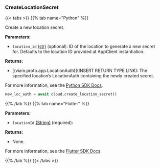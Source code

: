 ### CreateLocationSecret

{{< tabs >}}
{{% tab name="Python" %}}

Create a new location secret.

**Parameters:**

- `location_id` [(str)](<INSERT PARAM TYPE LINK>) (optional): ID of the location to generate a new secret for. Defaults to the location ID provided at AppClient instantiation.

**Returns:**

- [(viam.proto.app.LocationAuth)](INSERT RETURN TYPE LINK): The specified location’s LocationAuth containing the newly created secret.

For more information, see the [Python SDK Docs](https://python.viam.dev/autoapi/viam/app/app_client/index.html#viam.app.app_client.AppClient.create_location_secret).

``` python {class="line-numbers linkable-line-numbers"}
new_loc_auth = await cloud.create_location_secret()
```

{{% /tab %}}
{{% tab name="Flutter" %}}

**Parameters:**

- `locationId` [(String)](https://api.flutter.dev/flutter/dart-core/String-class.html) (required):

**Returns:**

- None.

For more information, see the [Flutter SDK Docs](https://flutter.viam.dev/viam_protos.app.app/AppServiceClient/createLocationSecret.html).

{{% /tab %}}
{{< /tabs >}}

